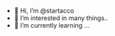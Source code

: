 - 👋 Hi, I’m @startacco
- 👀 I’m interested in many things..
- 🌱 I’m currently learning ...

<!---
startacco/startacco is a ✨ special ✨ repository because its `README.md` (this file) appears on your GitHub profile.
You can click the Preview link to take a look at your changes.
--->
